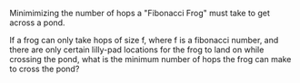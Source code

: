 Minimimizing the number of hops a "Fibonacci Frog" must take to get across a pond.

If a frog can only take hops of size f, where f is a fibonacci number,
and there are only certain lilly-pad locations for the frog to land on while crossing the pond,
what is the minimum number of hops the frog can make to cross the pond?